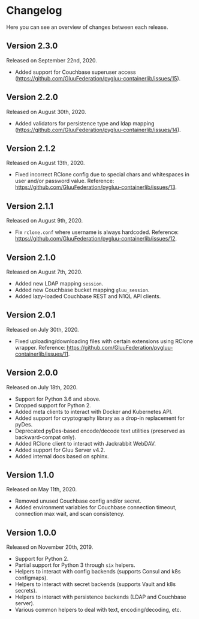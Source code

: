 # Changelog

Here you can see an overview of changes between each release.

## Version 2.3.0

Released on September 22nd, 2020.

* Added support for Couchbase superuser access (https://github.com/GluuFederation/pygluu-containerlib/issues/15).

## Version 2.2.0

Released on August 30th, 2020.

* Added validators for persistence type and ldap mapping (https://github.com/GluuFederation/pygluu-containerlib/issues/14).

## Version 2.1.2

Released on August 13th, 2020.

* Fixed incorrect RClone config due to special chars and whitespaces in user and/or password value. Reference: https://github.com/GluuFederation/pygluu-containerlib/issues/13.

## Version 2.1.1

Released on August 9th, 2020.

* Fix `rclone.conf` where username is always hardcoded. Reference: https://github.com/GluuFederation/pygluu-containerlib/issues/12.

## Version 2.1.0

Released on August 7th, 2020.

* Added new LDAP mapping `session`.
* Added new Couchbase bucket mapping `gluu_session`.
* Added lazy-loaded Couchbase REST and N1QL API clients.

## Version 2.0.1

Released on July 30th, 2020.

* Fixed uploading/downloading files with certain extensions using RClone wrapper. Reference: https://github.com/GluuFederation/pygluu-containerlib/issues/11.

## Version 2.0.0

Released on July 18th, 2020.

* Support for Python 3.6 and above.
* Dropped support for Python 2.
* Added meta clients to interact with Docker and Kubernetes API.
* Added support for cryptography library as a drop-in replacement for pyDes.
* Deprecated pyDes-based encode/decode text utilities (preserved as backward-compat only).
* Added RClone client to interact with Jackrabbit WebDAV.
* Added support for Gluu Server v4.2.
* Added internal docs based on sphinx.

## Version 1.1.0

Released on May 11th, 2020.

* Removed unused Couchbase config and/or secret.
* Added environment variables for Couchbase connection timeout, connection max wait, and scan consistency.

## Version 1.0.0

Released on November 20th, 2019.

* Support for Python 2.
* Partial support for Python 3 through `six` helpers.
* Helpers to interact with config backends (supports Consul and k8s configmaps).
* Helpers to interact with secret backends (supports Vault and k8s secrets).
* Helpers to interact with persistence backends (LDAP and Couchbase server).
* Various common helpers to deal with text, encoding/decoding, etc.

